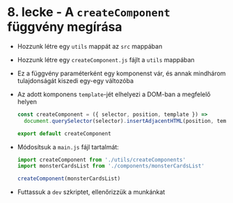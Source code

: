 # 8. lecke - A `createComponent` függvény megírása
- Hozzunk létre egy `utils` mappát az `src` mappában
- Hozzunk létre egy `createComponent.js` fájlt a `utils` mappában
- Ez a függvény paraméterként egy komponenst vár, és annak mindhárom tulajdonságát kiszedi egy-egy változóba
- Az adott komponens `template`-jét elhelyezi a DOM-ban a megfelelő helyen
  
  ```javascript
  const createComponent = ({ selector, position, template }) =>
    document.querySelector(selector).insertAdjacentHTML(position, template)

  export default createComponent
  ```

- Módosítsuk a `main.js` fájl tartalmát:

  ```javascript
  import createComponent from './utils/createComponents'
  import monsterCardsList from './components/monsterCardsList'

  createComponent(monsterCardsList)
  ```

- Futtassuk a `dev` szkriptet, ellenőrizzük a munkánkat